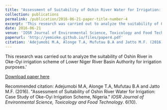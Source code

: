 ```yaml
---
title: "Assessment of Suitability of Oshin River Water for Irrigation: Case Study of Oke-Oyi Irrigation Scheme, Nigeria"
collection: publications
permalink: /publication/2016-06-21-paper-title-number-4
excerpt: 'This research was carried out to analyze the suitability of Oshin River in Oke-Oyi irrigation scheme of Lower Niger River Basin Authority for irrigation purposes.'
date: 2016-06-21
venue: 'IOSR Journal of Environmental Science, Toxicology and Food Technology'
paperurl: 'http://yemioke.github.io/files/paper4.pdf'
citation: 'Adejumobi M.A, Alonge T.A, Mufutau B.A and Jatto M.F. (2016). &quot; Assessment of Suitability of Oshin River Water for Irrigation: Case Study of Oke-Oyi Irrigation Scheme, Nigeria.&quot; <i>IOSR Journal of Environmental Science, Toxicology and Food Technology</i>. 6(10).'
---
```

This research was carried out to analyze the suitability of Oshin River in Oke-Oyi irrigation scheme of Lower Niger River Basin Authority for irrigation purposes.'

[Download paper here](http://yemioke.github.io/files/paper4.pdf)

Recommended citation: Adejumobi M.A, Alonge T.A, Mufutau B.A and Jatto M.F. (2016). "Assessment of Suitability of Oshin River Water for Irrigation: Case Study of Oke-Oyi Irrigation Scheme, Nigeria." <i>IOSR Journal of Environmental Science, Toxicology and Food Technology</i>. 6(10).
